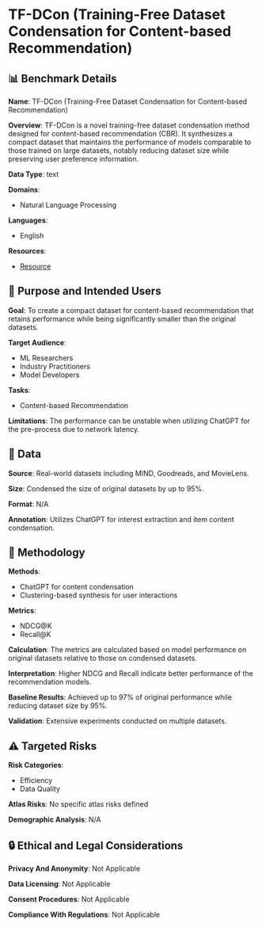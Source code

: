 # TF-DCon (Training-Free Dataset Condensation for Content-based Recommendation)

## 📊 Benchmark Details

**Name**: TF-DCon (Training-Free Dataset Condensation for Content-based Recommendation)

**Overview**: TF-DCon is a novel training-free dataset condensation method designed for content-based recommendation (CBR). It synthesizes a compact dataset that maintains the performance of models comparable to those trained on large datasets, notably reducing dataset size while preserving user preference information.

**Data Type**: text

**Domains**:
- Natural Language Processing

**Languages**:
- English

**Resources**:
- [Resource](https://arxiv.org/abs/2310.09874)

## 🎯 Purpose and Intended Users

**Goal**: To create a compact dataset for content-based recommendation that retains performance while being significantly smaller than the original datasets.

**Target Audience**:
- ML Researchers
- Industry Practitioners
- Model Developers

**Tasks**:
- Content-based Recommendation

**Limitations**: The performance can be unstable when utilizing ChatGPT for the pre-process due to network latency.

## 💾 Data

**Source**: Real-world datasets including MIND, Goodreads, and MovieLens.

**Size**: Condensed the size of original datasets by up to 95%.

**Format**: N/A

**Annotation**: Utilizes ChatGPT for interest extraction and item content condensation.

## 🔬 Methodology

**Methods**:
- ChatGPT for content condensation
- Clustering-based synthesis for user interactions

**Metrics**:
- NDCG@K
- Recall@K

**Calculation**: The metrics are calculated based on model performance on original datasets relative to those on condensed datasets.

**Interpretation**: Higher NDCG and Recall indicate better performance of the recommendation models.

**Baseline Results**: Achieved up to 97% of original performance while reducing dataset size by 95%.

**Validation**: Extensive experiments conducted on multiple datasets.

## ⚠️ Targeted Risks

**Risk Categories**:
- Efficiency
- Data Quality

**Atlas Risks**:
No specific atlas risks defined

**Demographic Analysis**: N/A

## 🔒 Ethical and Legal Considerations

**Privacy And Anonymity**: Not Applicable

**Data Licensing**: Not Applicable

**Consent Procedures**: Not Applicable

**Compliance With Regulations**: Not Applicable

